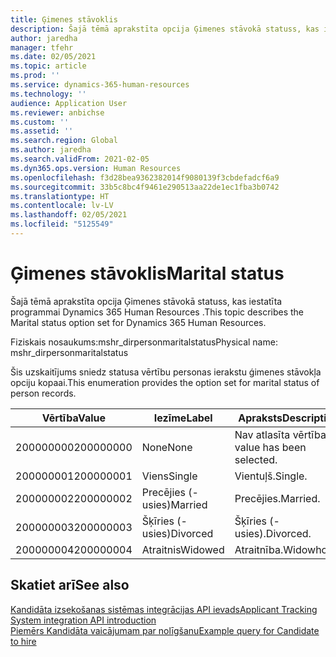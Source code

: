 ```yaml
---
title: Ģimenes stāvoklis
description: Šajā tēmā aprakstīta opcija Ģimenes stāvokā statuss, kas iestatīta programmai Dynamics 365 Human Resources .
author: jaredha
manager: tfehr
ms.date: 02/05/2021
ms.topic: article
ms.prod: ''
ms.service: dynamics-365-human-resources
ms.technology: ''
audience: Application User
ms.reviewer: anbichse
ms.custom: ''
ms.assetid: ''
ms.search.region: Global
ms.author: jaredha
ms.search.validFrom: 2021-02-05
ms.dyn365.ops.version: Human Resources
ms.openlocfilehash: f3d28bea9362382014f9080139f3cbdefadcf6a9
ms.sourcegitcommit: 33b5c8bc4f9461e290513aa22de1ec1fba3b0742
ms.translationtype: HT
ms.contentlocale: lv-LV
ms.lasthandoff: 02/05/2021
ms.locfileid: "5125549"
---
```

# <a name="marital-status"></a><span data-ttu-id="b6356-103">Ģimenes stāvoklis</span><span class="sxs-lookup"><span data-stu-id="b6356-103">Marital status</span></span>

<span data-ttu-id="b6356-104">Šajā tēmā aprakstīta opcija Ģimenes stāvokā statuss, kas iestatīta programmai Dynamics 365 Human Resources .</span><span class="sxs-lookup"><span data-stu-id="b6356-104">This topic describes the Marital status option set for Dynamics 365 Human Resources.</span></span>

<span data-ttu-id="b6356-105">Fiziskais nosaukums:mshr_dirpersonmaritalstatus</span><span class="sxs-lookup"><span data-stu-id="b6356-105">Physical name: mshr_dirpersonmaritalstatus</span></span>

<span data-ttu-id="b6356-106">Šis uzskaitījums sniedz statusa vērtību personas ierakstu ǵimenes stāvokļa opciju kopaai.</span><span class="sxs-lookup"><span data-stu-id="b6356-106">This enumeration provides the option set for marital status of person records.</span></span>

| <span data-ttu-id="b6356-107">Vērtība</span><span class="sxs-lookup"><span data-stu-id="b6356-107">Value</span></span> | <span data-ttu-id="b6356-108">Iezīme</span><span class="sxs-lookup"><span data-stu-id="b6356-108">Label</span></span> | <span data-ttu-id="b6356-109">Apraksts</span><span class="sxs-lookup"><span data-stu-id="b6356-109">Description</span></span> |
| --- | --- | --- |
| <span data-ttu-id="b6356-110">200000000</span><span class="sxs-lookup"><span data-stu-id="b6356-110">200000000</span></span> | <span data-ttu-id="b6356-111">None</span><span class="sxs-lookup"><span data-stu-id="b6356-111">None</span></span> | <span data-ttu-id="b6356-112">Nav atlasīta vērtība.</span><span class="sxs-lookup"><span data-stu-id="b6356-112">No value has been selected.</span></span>
| <span data-ttu-id="b6356-113">200000001</span><span class="sxs-lookup"><span data-stu-id="b6356-113">200000001</span></span> | <span data-ttu-id="b6356-114">Viens</span><span class="sxs-lookup"><span data-stu-id="b6356-114">Single</span></span> | <span data-ttu-id="b6356-115">Vientuļš.</span><span class="sxs-lookup"><span data-stu-id="b6356-115">Single.</span></span> |
| <span data-ttu-id="b6356-116">200000002</span><span class="sxs-lookup"><span data-stu-id="b6356-116">200000002</span></span> | <span data-ttu-id="b6356-117">Precējies (-usies)</span><span class="sxs-lookup"><span data-stu-id="b6356-117">Married</span></span> | <span data-ttu-id="b6356-118">Precējies.</span><span class="sxs-lookup"><span data-stu-id="b6356-118">Married.</span></span> |
| <span data-ttu-id="b6356-119">200000003</span><span class="sxs-lookup"><span data-stu-id="b6356-119">200000003</span></span> | <span data-ttu-id="b6356-120">Šķīries (-usies)</span><span class="sxs-lookup"><span data-stu-id="b6356-120">Divorced</span></span> | <span data-ttu-id="b6356-121">Šķīries (-usies).</span><span class="sxs-lookup"><span data-stu-id="b6356-121">Divorced.</span></span> |
| <span data-ttu-id="b6356-122">200000004</span><span class="sxs-lookup"><span data-stu-id="b6356-122">200000004</span></span> | <span data-ttu-id="b6356-123">Atraitnis</span><span class="sxs-lookup"><span data-stu-id="b6356-123">Widowed</span></span> | <span data-ttu-id="b6356-124">Atraitnība.</span><span class="sxs-lookup"><span data-stu-id="b6356-124">Widowhood.</span></span> |

## <a name="see-also"></a><span data-ttu-id="b6356-125">Skatiet arī</span><span class="sxs-lookup"><span data-stu-id="b6356-125">See also</span></span>

[<span data-ttu-id="b6356-126">Kandidāta izsekošanas sistēmas integrācijas API ievads</span><span class="sxs-lookup"><span data-stu-id="b6356-126">Applicant Tracking System integration API introduction</span></span>](hr-admin-integration-ats-api-introduction.md)<br>
[<span data-ttu-id="b6356-127">Piemērs Kandidāta vaicājumam par nolīgšanu</span><span class="sxs-lookup"><span data-stu-id="b6356-127">Example query for Candidate to hire</span></span>](hr-admin-integration-ats-api-candidate-to-hire-example-query.md)
